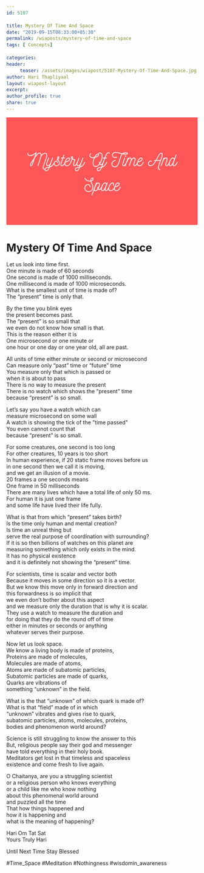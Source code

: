 ```yaml
--- 
id: 5107

title: Mystery Of Time And Space
date: "2019-09-15T08:33:00+05:30"
permalink: /wiaposts/mystery-of-time-and-space
tags: [ Concepts]    

categories: 
header:
     teaser: /assets/images/wiapost/5107-Mystery-Of-Time-And-Space.jpg
author: Hari Thapliyaal 
layout: wiapost-layout 
excerpt:  
author_profile: true 
share: true 
---
```


![Mystery Of Time And Space](/assets/images/wiapost/5107-Mystery-Of-Time-And-Space.jpg)     
   
# Mystery Of Time And Space   
    
Let us look into time first.    
One minute is made of 60 seconds    
One second is made of 1000 milliseconds.    
One millisecond is made of 1000 microseconds.    
What is the smallest unit of time is made of?    
The “present” time is only that.    
    
By the time you blink eyes    
the present becomes past.    
The “present” is so small that    
we even do not know how small is that.    
This is the reason either it is    
One microsecond or one minute or    
one hour or one day or one year old, all are past.    
    
All units of time either minute or second or microsecond    
Can measure only “past” time or “future” time    
You measure only that which is passed or    
when it is about to pass    
There is no way to measure the present    
There is no watch which shows the “present” time    
because “present” is so small.    
    
Let’s say you have a watch which can    
measure microsecond on some wall    
A watch is showing the tick of the "time passed"    
You even cannot count that    
because “present” is so small.    
    
For some creatures, one second is too long    
For other creatures, 10 years is too short    
In human experience, if 20 static frame moves before us    
in one second then we call it is moving,    
and we get an illusion of a movie.    
20 frames a one seconds means    
One frame in 50 milliseconds    
There are many lives which have a total life of only 50 ms.    
For human it is just one frame    
and some life have lived their life fully.    
    
What is that from which “present” takes birth?    
Is the time only human and mental creation?    
Is time an unreal thing but    
serve the real purpose of coordination with surrounding?    
If it is so then billions of watches on this planet are    
measuring something which only exists in the mind.    
It has no physical existence    
and it is definitely not showing the “present” time.    
    
For scientists, time is scalar and vector both    
Because it moves in some direction so it is a vector.    
But we know this move only in forward direction and    
this forwardness is so implicit that    
we even don’t bother about this aspect    
and we measure only the duration that is why it is scalar.    
They use a watch to measure the duration and    
for doing that they do the round off of time    
either in minutes or seconds or anything    
whatever serves their purpose.    
    
Now let us look space.    
We know a living body is made of proteins,    
Proteins are made of molecules,    
Molecules are made of atoms,    
Atoms are made of subatomic particles,    
Subatomic particles are made of quarks,    
Quarks are vibrations of    
something “unknown” in the field.    
    
What is the that “unknown” of which quark is made of?    
What is that “field” made of in which    
“unknown” vibrates and gives rise to quark,    
subatomic particles, atoms, molecules, proteins,    
bodies and phenomenon world around?    
    
Science is still struggling to know the answer to this    
But, religious people say their god and messenger    
have told everything in their holy book.    
Meditators get lost in that timeless and spaceless    
existence and come fresh to live again.    
    
O Chaitanya, are you a struggling scientist    
or a religious person who knows everything    
or a child like me who know nothing    
about this phenomenal world around    
and puzzled all the time    
That how things happened and    
how it is happening and    
what is the meaning of happening?    
    
Hari Om Tat Sat    
Yours Truly Hari    
    
Until Next Time Stay Blessed    
    
#Time_Space #Meditation #Nothingness #wisdomin_awareness    
